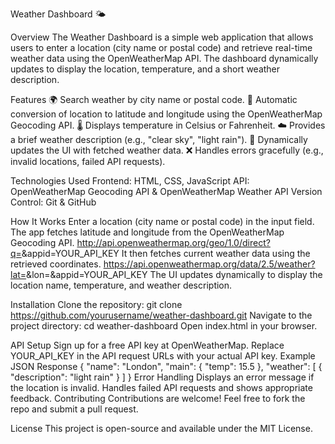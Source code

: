Weather Dashboard 🌤️

Overview
The Weather Dashboard is a simple web application that allows users to enter a location (city name or postal code) and retrieve real-time weather data using the OpenWeatherMap API. The dashboard dynamically updates to display the location, temperature, and a short weather description.

Features
🌍 Search weather by city name or postal code.
📍 Automatic conversion of location to latitude and longitude using the OpenWeatherMap Geocoding API.
🌡️ Displays temperature in Celsius or Fahrenheit.
☁️ Provides a brief weather description (e.g., "clear sky", "light rain").
🔄 Dynamically updates the UI with fetched weather data.
❌ Handles errors gracefully (e.g., invalid locations, failed API requests).

Technologies Used
Frontend: HTML, CSS, JavaScript
API: OpenWeatherMap Geocoding API & OpenWeatherMap Weather API
Version Control: Git & GitHub

How It Works
Enter a location (city name or postal code) in the input field.
The app fetches latitude and longitude from the OpenWeatherMap Geocoding API.
http://api.openweathermap.org/geo/1.0/direct?q=<location>&appid=YOUR_API_KEY
It then fetches current weather data using the retrieved coordinates.
https://api.openweathermap.org/data/2.5/weather?lat=<lat>&lon=<lon>&appid=YOUR_API_KEY
The UI updates dynamically to display the location name, temperature, and weather description.

Installation
Clone the repository:
git clone https://github.com/yourusername/weather-dashboard.git
Navigate to the project directory:
cd weather-dashboard
Open index.html in your browser.

API Setup
Sign up for a free API key at OpenWeatherMap.
Replace YOUR_API_KEY in the API request URLs with your actual API key.
Example JSON Response
{
"name": "London",
"main": {
"temp": 15.5
},
"weather": [
{
"description": "light rain"
}
]
}
Error Handling
Displays an error message if the location is invalid.
Handles failed API requests and shows appropriate feedback.
Contributing
Contributions are welcome! Feel free to fork the repo and submit a pull request.

License
This project is open-source and available under the MIT License.
